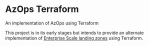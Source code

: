 # AzOps Terraform

An implementation of AzOps using Terraform

This project is in its early stages but intends to provide an alternate implementation of [Enterprise Scale landing zones](https://docs.microsoft.com/en-gb/azure/cloud-adoption-framework/ready/enterprise-scale/) using Terraform.
